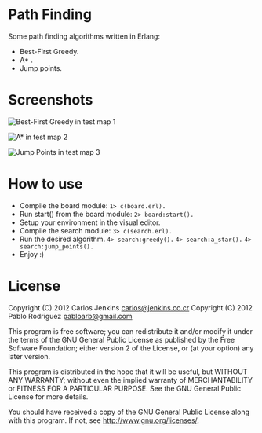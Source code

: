 Path Finding
============

Some path finding algorithms written in Erlang:

- Best-First Greedy.
- A* .
- Jump points.


Screenshots
===========

![Best-First Greedy in test map 1](https://raw.github.com/carlos-jenkins/path-finding/master/tests/test1_greedy.png "Best-First Greedy in test map 1")

![A* in test map 2](https://raw.github.com/carlos-jenkins/path-finding/master/tests/test2_a_star.png "A* in test map 2")

![Jump Points in test map 3](https://raw.github.com/carlos-jenkins/path-finding/master/tests/test3_jump_points.png "Jump Points in test map 3")


How to use
==========

- Compile the board module:
    ``1> c(board.erl).``
- Run start() from the board module:
    ``2> board:start().``
- Setup your environment in the visual editor.
- Compile the search module:
    ``3> c(search.erl).``
- Run the desired algorithm.
    ``4> search:greedy().``
    ``4> search:a_star().``
    ``4> search:jump_points().``
- Enjoy :)


License
=======

Copyright (C) 2012 Carlos Jenkins <carlos@jenkins.co.cr>
Copyright (C) 2012 Pablo Rodriguez <pabloarb@gmail.com>

This program is free software; you can redistribute it and/or modify
it under the terms of the GNU General Public License as published by
the Free Software Foundation; either version 2 of the License, or
(at your option) any later version.

This program is distributed in the hope that it will be useful,
but WITHOUT ANY WARRANTY; without even the implied warranty of
MERCHANTABILITY or FITNESS FOR A PARTICULAR PURPOSE.  See the
GNU General Public License for more details.

You should have received a copy of the GNU General Public License
along with this program.  If not, see <http://www.gnu.org/licenses/>.

